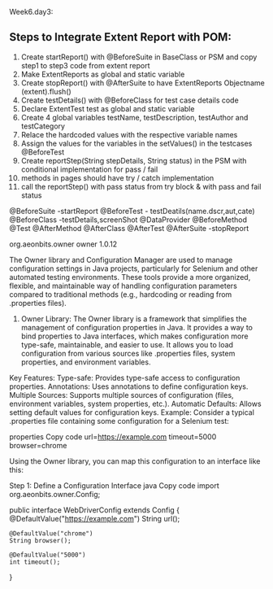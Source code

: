 Week6.day3:




Steps to Integrate Extent Report with POM:
---------------------------------
1. Create startReport() with @BeforeSuite in BaseClass or PSM and copy  step1 to step3 code from extent report
2. Make ExtentReports as global  and static variable
3. Create stopReport() with @AfterSuite to have ExtentReports Objectname (extent).flush()
4. Create testDetails() with @BeforeClass for test case details code
5. Declare ExtentTest test as global and static variable
6. Create 4 global variables testName, testDescription, testAuthor and testCategory
7. Relace the hardcoded values with the respective variable names
8. Assign the values for the variables in the setValues() in the testcases    @BeforeTest 
9. Create reportStep(String stepDetails, String status) in the PSM with conditional implementation for pass / fail
10. methods in pages should have try / catch implementation
11. call the reportStep() with pass status from try block & with pass and fail status 


@BeforeSuite -startReport
  @BeforeTest - testDeatils(name.dscr,aut,cate)
    @BeforeClass -testDetails,screenShot
       @DataProvider
      @BeforeMethod
          @Test 
      @AfterMethod
    @AfterClass
  @AfterTest
@AfterSuite     -stopReport     






<!-- https://mvnrepository.com/artifact/org.aeonbits.owner/owner -->
<dependency>
    <groupId>org.aeonbits.owner</groupId>
    <artifactId>owner</artifactId>
    <version>1.0.12</version>
</dependency>


The Owner library and Configuration Manager are used to manage configuration settings in Java projects, particularly for Selenium and other automated testing environments. These tools provide a more organized, flexible, and maintainable way of handling configuration parameters compared to traditional methods (e.g., hardcoding or reading from .properties files).

1. Owner Library:
The Owner library is a framework that simplifies the management of configuration properties in Java. It provides a way to bind properties to Java interfaces, which makes configuration more type-safe, maintainable, and easier to use. It allows you to load configuration from various sources like .properties files, system properties, and environment variables.

Key Features:
Type-safe: Provides type-safe access to configuration properties.
Annotations: Uses annotations to define configuration keys.
Multiple Sources: Supports multiple sources of configuration (files, environment variables, system properties, etc.).
Automatic Defaults: Allows setting default values for configuration keys.
Example:
Consider a typical .properties file containing some configuration for a Selenium test:

properties
Copy code
url=https://example.com
timeout=5000
browser=chrome



Using the Owner library, you can map this configuration to an interface like this:

Step 1: Define a Configuration Interface
java
Copy code
import org.aeonbits.owner.Config;

public interface WebDriverConfig extends Config {
    @DefaultValue("https://example.com")
    String url();
    
    @DefaultValue("chrome")
    String browser();
    
    @DefaultValue("5000")
    int timeout();
}